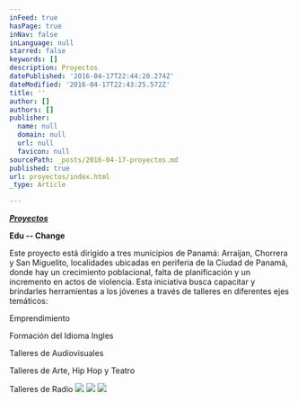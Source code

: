 ```yaml
---
inFeed: true
hasPage: true
inNav: false
inLanguage: null
starred: false
keywords: []
description: Proyectos
datePublished: '2016-04-17T22:44:20.274Z'
dateModified: '2016-04-17T22:43:25.572Z'
title: ''
author: []
authors: []
publisher:
  name: null
  domain: null
  url: null
  favicon: null
sourcePath: _posts/2016-04-17-proyectos.md
published: true
url: proyectos/index.html
_type: Article

---
```

**_[Proyectos][0]_**

**Edu -- Change**

Este proyecto está dirigido a tres municipios de Panamá:
Arraijan, Chorrera y San Miguelito, localidades ubicadas en periferia de la
Ciudad de Panamá, donde hay un crecimiento poblacional, falta de planificación
y un incremento en actos de violencia. Esta iniciativa busca capacitar y
brindarles herramientas a los jóvenes a través de talleres en diferentes ejes
temáticos:

Emprendimiento

Formación del Idioma Ingles

Talleres de Audiovisuales

Talleres de Arte, Hip Hop y Teatro

Talleres de Radio
![](https://the-grid-user-content.s3-us-west-2.amazonaws.com/15b38a43-0b7d-4efb-a0d8-9720a363bab7.jpg)
![](https://the-grid-user-content.s3-us-west-2.amazonaws.com/b012362c-44a9-4b7f-ba33-5cd309a00fcc.jpg)
![](https://the-grid-user-content.s3-us-west-2.amazonaws.com/774f2f5d-7c05-4328-99d1-0b4c36d19b33.jpg)

[0]: Proyectos